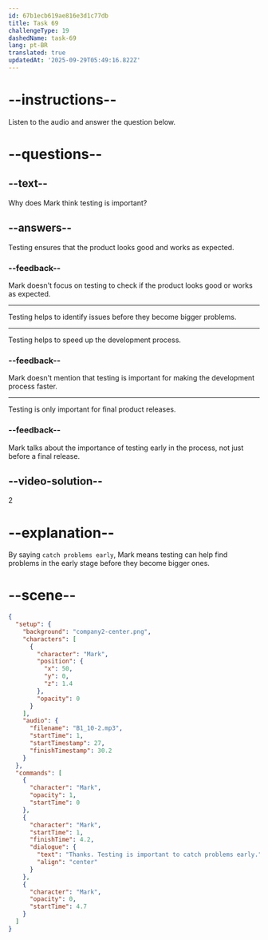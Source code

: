```yaml
---
id: 67b1ecb619ae816e3d1c77db
title: Task 69
challengeType: 19
dashedName: task-69
lang: pt-BR
translated: true
updatedAt: '2025-09-29T05:49:16.822Z'
---
```


<!-- (Audio) Mark: Thanks. Testing is important to catch problems early. -->

# --instructions--

Listen to the audio and answer the question below.

# --questions--

## --text--

Why does Mark think testing is important?

## --answers--

Testing ensures that the product looks good and works as expected.

### --feedback--

Mark doesn't focus on testing to check if the product looks good or works as expected.

---

Testing helps to identify issues before they become bigger problems.

---

Testing helps to speed up the development process.

### --feedback--

Mark doesn't mention that testing is important for making the development process faster.

---

Testing is only important for final product releases.

### --feedback--

Mark talks about the importance of testing early in the process, not just before a final release.

## --video-solution--

2

# --explanation--

By saying `catch problems early`, Mark means testing can help find problems in the early stage before they become bigger ones.

# --scene--

```json
{
  "setup": {
    "background": "company2-center.png",
    "characters": [
      {
        "character": "Mark",
        "position": {
          "x": 50,
          "y": 0,
          "z": 1.4
        },
        "opacity": 0
      }
    ],
    "audio": {
      "filename": "B1_10-2.mp3",
      "startTime": 1,
      "startTimestamp": 27,
      "finishTimestamp": 30.2
    }
  },
  "commands": [
    {
      "character": "Mark",
      "opacity": 1,
      "startTime": 0
    },
    {
      "character": "Mark",
      "startTime": 1,
      "finishTime": 4.2,
      "dialogue": {
        "text": "Thanks. Testing is important to catch problems early.",
        "align": "center"
      }
    },
    {
      "character": "Mark",
      "opacity": 0,
      "startTime": 4.7
    }
  ]
}
```
